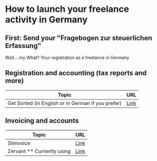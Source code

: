 # How to launch your freelance activity in Germany

## First: Send your "Fragebogen zur steuerlichen Erfassung"
Wait... my What?
Your registration as a freelance in Germany

## Registration and accounting (tax reports and more)

| Topic                     | URL                                |
| ---------------------------- | ------------------------------- |
| Get Sorted (in English or in German if you prefer)| [Link](hhttps://en.getsorted.de/) |


## Invoicing and accounts
Topic | URL
------------ | -------------
| Slimvoice                       | [Link](https://slimvoice.co/) |
| Zervant ** Currently using | [Link](https://www.zervant.com/de) |
